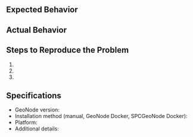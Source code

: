 ## Expected Behavior


## Actual Behavior


## Steps to Reproduce the Problem

  1.
  2.
  3.

## Specifications

  - GeoNode version:
  - Installation method (manual, GeoNode Docker, SPCGeoNode Docker):
  - Platform:
  - Additional details:
